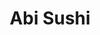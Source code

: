 ---
layout: place
title: "Abi Sushi"
permalink: /new-york/astoria/abi-sushi.html
stateAbbr: NY
stateName: New York
cityName: Astoria
seo:
  name: "Abi Sushi"
  type: Restaurant
  links: null
description: "Abi Sushi serves delicious sushi in Astoria, New York. Try fresh Japanese dishes for a great dining experience. "
place_id: ChIJtZpd5DBfwokRJJCM6OCx9YE
photos:
  - name: >-
      places/ChIJtZpd5DBfwokRJJCM6OCx9YE/photos/AeeoHcIVgHiLOS6OC6BPCU-X6y3ovXa5IaeoipmnV8xp0mNp1UYhJl_evqa28REumkblvZWUeRG1ZLz5RP47WL2blIZ0GE_pIhYD5wYgxCyGo0yKwS3hGvcXoAPUQN9wBZxN0taPBrgi1I0grUdhqB1hdYOoIzS-LMI1WaA-d0jP58o_LeL-c3LEC-axX5iLyLtfOFdIZPFABrTmmSj3-VWMdcYbXSJKpd5FZM27E0GX2GDYqEAm-m5KrM_pZutO12YG-QnfkyQPBvfZZBSks0MQnPhlJFDTbjp_VcSd14ixGpEA-9X_6XPTblVreGIBwc-m3zRBY5inFteq6hcOReyU28wnOxn3mJ-STsL99GOm4RqXel9H9dxauxFdA7EO-JaIArXNC6JOKbtfpnejvjI_vlYbihcrXUjEs5rQ1IoLvrWmLvYm
    widthPx: 3024
    heightPx: 4032
    authorAttributions:
      - displayName: David H
        uri: https://maps.google.com/maps/contrib/114185905787084884494
        photoUri: >-
          https://lh3.googleusercontent.com/a-/ALV-UjWIuAGVuRIfT80spv1fHNzQuqibLfnvh5hqerVPwnVfdLnVjZlK=s100-p-k-no-mo
    flagContentUri: >-
      https://www.google.com/local/imagery/report/?cb_client=maps_api_places.places_api&image_key=!1e10!2sCIHM0ogKEICAgID4oLHCywE&hl=en-US
    googleMapsUri: >-
      https://www.google.com/maps/place//data=!3m4!1e2!3m2!1sCIHM0ogKEICAgID4oLHCywE!2e10!4m2!3m1!1s0x89c25f30e45d9ab5:0x81f5b1e0e88c9024
  - name: >-
      places/ChIJtZpd5DBfwokRJJCM6OCx9YE/photos/AeeoHcLwQplAOIvZVW7s-YYYUjYDXODnBv5BEQI62mDY8SqFvidAjtIYEwOelhpw_szSfAzq6-iDv8nhuNGQNmAhCA8ALQgctn8c2l_PTr3B_6UQYioxcxeF43MgsjEnbfJzcGR7RVndNwVH-YXsAtScYEeMgZLMlQlq5Azj4_zZaoJXLtfvksR-PQSMR2raEdbBxD3ziJIrmG3nw0y3GLrxpk24OoJRqeWnirCxd1c-mtiz8NiIq9WIe8DZR6rxLyUgD-DFzLdWYPXLjtOqfZcxGlHfLeHIRwvIuXau7dSKkpyeBw7O82631_RrVS0YzPlTr1jbdlXckOtSpoqc2-fJpviEZvQo1t2qYYXQvyeBsVBRj4ZUZGoHPy4dXAgoXB7sFdIopdgz1O-R9yrC1lrZzN7W5vMg8S9jIaCfFIIhIFUf3ZMH
    widthPx: 3072
    heightPx: 4080
    authorAttributions:
      - displayName: Kevin Davies
        uri: https://maps.google.com/maps/contrib/113335677618772947495
        photoUri: >-
          https://lh3.googleusercontent.com/a/ACg8ocIeEPA-WZwYMEKNGjTZBcXjF9hrMwWglbs9isIorHJxcVtk0g=s100-p-k-no-mo
    flagContentUri: >-
      https://www.google.com/local/imagery/report/?cb_client=maps_api_places.places_api&image_key=!1e10!2sCIHM0ogKEICAgIC1yY3N4QE&hl=en-US
    googleMapsUri: >-
      https://www.google.com/maps/place//data=!3m4!1e2!3m2!1sCIHM0ogKEICAgIC1yY3N4QE!2e10!4m2!3m1!1s0x89c25f30e45d9ab5:0x81f5b1e0e88c9024
  - name: >-
      places/ChIJtZpd5DBfwokRJJCM6OCx9YE/photos/AeeoHcJcWEOTLuOX4Mpp2c3JBgoQQ909O6Vxd2GeHpF54fO10-ko8YZuGT4WIicgY_wSPpOU05Td-GVQ7zhYLo_enis8xV_YbIVd2HljESctKuhkMVUVTCl3thFJZaP5DgENDcPCMMhhn8JvANSJVVAUB8dF704cqNK8bXPi9akCHG5_8xCygBteb4PRidhE49FZma1Ol_txDuXD0ZYVR1yXAhbeuWulRtAMmIfIObOZ0iZXIauXtw08hYd75mV7tJHIih3VUQNUB8cyw5vcCYKEWeLqmOW9S1B2idsrpgTXSSw3oXNyiMmyydVeNeE4tXz4vTjV9DYRKCSycA8m5Z_pfBxhHi9f0XRGw0SmMY_DEWUv3MMahuI64EHE7n1YcpakD-V-dji_shMRNuE8zujEjGgAYpqAKEoo5yisRuFqJ18ulw
    widthPx: 4032
    heightPx: 3024
    authorAttributions:
      - displayName: E Z
        uri: https://maps.google.com/maps/contrib/106706723945968683827
        photoUri: >-
          https://lh3.googleusercontent.com/a-/ALV-UjWM17RjjyJQan65Q0eGpHC74GbG0irsobc9PlpPqhAFRlvcJdAS=s100-p-k-no-mo
    flagContentUri: >-
      https://www.google.com/local/imagery/report/?cb_client=maps_api_places.places_api&image_key=!1e10!2sCIHM0ogKEICAgIC4w_CHUQ&hl=en-US
    googleMapsUri: >-
      https://www.google.com/maps/place//data=!3m4!1e2!3m2!1sCIHM0ogKEICAgIC4w_CHUQ!2e10!4m2!3m1!1s0x89c25f30e45d9ab5:0x81f5b1e0e88c9024
  - name: >-
      places/ChIJtZpd5DBfwokRJJCM6OCx9YE/photos/AeeoHcJ6xjW2XDNhWuXmWNDMKv_9KB5SzgAsoaOAjj094YI6fWijwbIPjvM0-4a9mU_XlvFy2bxvd-WOtuysJ-Id9fp6ZJ6ZRRJxPI-3lV6ODI8lYqjBQXVjTcy0bHguvEa5mLxwjzEg0dvnjO46IAPZ7vboGytPT8GGn1-Ud-k2WmeikwuLsuhndcdx12wzxiOdZUp6uAyuOcBhecD1vqewuXsF4_KRZupU6i2ZiDqf3AGW3ebLdBDhM8pF1VL2OebOr72_ugUll39acWc3_6IieaiTVNM-rLuHriT_dnXIP8urfSqacLrklAI3sBO0LzrrYt7Cx1lGH4JzdXN5BXEhuTgL5g1hGhOkew-MtXoB4zN_VUiRgRmycdUr20QJk0VUHe1BrNQRdOzYGXfPgq8ADR4K7wjJguWgiXWWWIibKqsbSklx
    widthPx: 4032
    heightPx: 3024
    authorAttributions:
      - displayName: Afrid Haider
        uri: https://maps.google.com/maps/contrib/114515500132674757927
        photoUri: >-
          https://lh3.googleusercontent.com/a-/ALV-UjUak68bqYggWV98q27AKz26Q1sZc0hH7OUbmtP6ngHvZfR23a4=s100-p-k-no-mo
    flagContentUri: >-
      https://www.google.com/local/imagery/report/?cb_client=maps_api_places.places_api&image_key=!1e10!2sCIHM0ogKEICAgIDE_IaD4AE&hl=en-US
    googleMapsUri: >-
      https://www.google.com/maps/place//data=!3m4!1e2!3m2!1sCIHM0ogKEICAgIDE_IaD4AE!2e10!4m2!3m1!1s0x89c25f30e45d9ab5:0x81f5b1e0e88c9024
  - name: >-
      places/ChIJtZpd5DBfwokRJJCM6OCx9YE/photos/AeeoHcKeUzrBAOv3aIQo-Mdl-lzaDFR3rzX9B70JZZU-dVJMZeVwmlogKZIvzg4iLoTgH-mgBti1UAQZRTfuUFkYjKOd7sOtXfJXVOuEkhroGY8DAr0GS-6IXBa_H1NbjWkkeZi2wXgHAfGYIutLuRJ2lQJAWc4M36QEXJSFxs8Asecb5v-c8CwY07fnXBJJnKisoTIFN-Qj7qQkoSex1haZbou1JItaV07dCVP32t--DN_3Q0S8V3ODp4t7o0R-6wio5oezWpmxmrY4r5IGCeERgK0-a9SE8XVU5VKGQkFCVPSqcxfwv5SE3raNy11obxvjYhwVtrVp52rKAUwMgO-yoDi_86ifcWeKlIC2aLnc_nHRRvNVrqSXAZ1O460gGYfSGjjOIAe8lK6_wrZNUroK1XRug9gc8ERAPi9RL0eghYgvpA
    widthPx: 3024
    heightPx: 4032
    authorAttributions:
      - displayName: Breighanna Minnema
        uri: https://maps.google.com/maps/contrib/101590420010412926500
        photoUri: >-
          https://lh3.googleusercontent.com/a-/ALV-UjV7p_dkisbmYmXqTJwG3rg3fONPxFt_5ENovtlh5ZueonP0LxBm=s100-p-k-no-mo
    flagContentUri: >-
      https://www.google.com/local/imagery/report/?cb_client=maps_api_places.places_api&image_key=!1e10!2sCIHM0ogKEICAgIDmkuDJMA&hl=en-US
    googleMapsUri: >-
      https://www.google.com/maps/place//data=!3m4!1e2!3m2!1sCIHM0ogKEICAgIDmkuDJMA!2e10!4m2!3m1!1s0x89c25f30e45d9ab5:0x81f5b1e0e88c9024
  - name: >-
      places/ChIJtZpd5DBfwokRJJCM6OCx9YE/photos/AeeoHcLTLpHo3VjDuIK9cr-eUqmOPO38NM11EizfhoY4hATvCLjVZLw9-LdKfqD6wHm2ZPFqoGvMn2N2oF8rYwvs3J02RGmTGzaCmShFlQ5uf1SxRgyGyItj228XH-gD2ArMMCbWf0BvS2ia3uCtIVJ_Bkz456-bSNcmOjbP7Q5zNPrXDzOL4x1xnkJO8ZLpnLqvSm3zWQq3puaBthL8TRKZJtqX5YGiG9ZzCgBVfG5pxL2Cg7fkTSwg9njiSfu2O5UH788aP7mFqp4IZR7jll05fS3CHjmbmhoah7G_0DmTyCDjUQCYeonN8hDMddEtjOjP2Ozhvs3SrU6c_Eop7EwCT3s-CbTv6H8A2DqTqF6oUt6CvOMC9RqYn-62_JQ1AY8PP-cNpTM02Wr_f_KOlhn3sAlK_QETk_5DOdl7mQ_jFGs
    widthPx: 4800
    heightPx: 2700
    authorAttributions:
      - displayName: Victor campos
        uri: https://maps.google.com/maps/contrib/102536001965951067673
        photoUri: >-
          https://lh3.googleusercontent.com/a-/ALV-UjUTw0k2REyZDwZZFk1SfovR5r6dxMKqKYU2ZzpYprrKSTNq3abU9A=s100-p-k-no-mo
    flagContentUri: >-
      https://www.google.com/local/imagery/report/?cb_client=maps_api_places.places_api&image_key=!1e10!2sCIHM0ogKEICAgID4n6OjSQ&hl=en-US
    googleMapsUri: >-
      https://www.google.com/maps/place//data=!3m4!1e2!3m2!1sCIHM0ogKEICAgID4n6OjSQ!2e10!4m2!3m1!1s0x89c25f30e45d9ab5:0x81f5b1e0e88c9024
  - name: >-
      places/ChIJtZpd5DBfwokRJJCM6OCx9YE/photos/AeeoHcKcfIeseGgqq2mJbB1mmDqLWmlKNzVFhW-45YAiDKEMzUJgiijZ_vKNTrJYoASZVndEsINKEX3YnnMIMWxFMner8GNBgdnQIH532D0i4O9fcpmSMEK-2p3hIOdxSD4qGUWEAKXQD2MhQkZhWnFmkIbbhLNW3W-csDRwT3b9soOw0bWSzD0ixCRGHWX0KYwy9hDMeasV6srzJfaUT7wGI1YUwRj_mWG30NcF33Hlt8xjkeks5vILAU-kTTDvGWUwfHxNWh4lwyOfwaKQ2A-M_5fsFc6To6N58WtWTy0uA7qtjNpmElbJvtNIoqqpyIs1nA9BE1gLw-mjsfgotXbb0tj5Vw8uW0BUPFQXKTTu_dD4JDFhX7z0jB-aFggl6WOjQIMdOd_tCtQ8DT94H8UOvH3JA0Q7MDy4giihToG59kc
    widthPx: 3024
    heightPx: 4032
    authorAttributions:
      - displayName: Patrick Frenette
        uri: https://maps.google.com/maps/contrib/116060326581129734954
        photoUri: >-
          https://lh3.googleusercontent.com/a-/ALV-UjVy-xR5de3CJcS87740kQY_ctZepI3NCTFgMi49teQpCoijK5w=s100-p-k-no-mo
    flagContentUri: >-
      https://www.google.com/local/imagery/report/?cb_client=maps_api_places.places_api&image_key=!1e10!2sCIHM0ogKEICAgID1sY-gIA&hl=en-US
    googleMapsUri: >-
      https://www.google.com/maps/place//data=!3m4!1e2!3m2!1sCIHM0ogKEICAgID1sY-gIA!2e10!4m2!3m1!1s0x89c25f30e45d9ab5:0x81f5b1e0e88c9024
  - name: >-
      places/ChIJtZpd5DBfwokRJJCM6OCx9YE/photos/AeeoHcKxAB-jXdts63Rm3WYPaZh-ODy0NfZ0B69W44BYJOt5SI9B1cusedxhtN7KnL-AHovekdekM7cIl_6_MJdyS9nnlC9e7fifrXCN38RPPyMxYKFf3Rk5hTqzmmqgOzexjy_SLdRzFv03Yw2eoZ7wHiNIiUnfk5vLu43eaLtOz6LtFovUqIlptx800veUhYulg3Pl0h7GaiuxNK5z_w65wXN2xmztr7oh5e6WxgjrjyPKFbOjSki8uXkDun55PG915f9i7U69fUJbbgQFNEI7x70BroYDtZxJBnXrZBCNZOsmzgV_Xyozit8vRKmVvKLfO0dFehvOAngM7yaDY6hHC__6QE0-QWUnW6GDEZED7ydSP9BGsf8o5XjzQtYOufbDsasEpotgZhTU4_EvhQ9vuMYkNVfzAMFS44xEomGE-Fk
    widthPx: 4032
    heightPx: 2735
    authorAttributions:
      - displayName: Esteban Lopez
        uri: https://maps.google.com/maps/contrib/108599786317444570571
        photoUri: >-
          https://lh3.googleusercontent.com/a-/ALV-UjW8CTW3Ve5nY372ziuuJNpOKhN_6YoJ9DGnsbjKA4oUaR4XCO2t=s100-p-k-no-mo
    flagContentUri: >-
      https://www.google.com/local/imagery/report/?cb_client=maps_api_places.places_api&image_key=!1e10!2sCIHM0ogKEICAgIDBqpHjPA&hl=en-US
    googleMapsUri: >-
      https://www.google.com/maps/place//data=!3m4!1e2!3m2!1sCIHM0ogKEICAgIDBqpHjPA!2e10!4m2!3m1!1s0x89c25f30e45d9ab5:0x81f5b1e0e88c9024
  - name: >-
      places/ChIJtZpd5DBfwokRJJCM6OCx9YE/photos/AeeoHcLNTTEcnCLlOr0BBmRb8hrN6bfVdoccLkVlbqC5I2z7YIlmneI2eK8Iy4rwB96tVY008XCkgNRVqGrJPSHdn92tIwPqynhijI2u4uE3hl9sXzUDrOCrVqD7MFfjEfL2wDfkdcPpIBDYbI4tyZgxZMNC69xhHunthDWW8GKoeJUVpVGz6oDyISduodg56UCVWmEdkwfiNJ40UnVrGAnjdT_X-tqCQizaDAKROp0gKmpoGmHR0q9xusTVpviBKbQGWJG0MDZ1VCZITrzHiyoNmlubzOCR678dZzLnD_mwparrmlsat2Kxr_gtoFBz1-MmAku_PxfJH6zJu7IIChqjuRqTCj-sqH9lw4R-f7kOhBa42J-cweMGvPqEh2_W7I_Jorb7tJnIXbsESkQO8RjUOXHMO3mcIv6HWBcZKYLqKHMLaJU
    widthPx: 4032
    heightPx: 3024
    authorAttributions:
      - displayName: Afrid Haider
        uri: https://maps.google.com/maps/contrib/114515500132674757927
        photoUri: >-
          https://lh3.googleusercontent.com/a-/ALV-UjUak68bqYggWV98q27AKz26Q1sZc0hH7OUbmtP6ngHvZfR23a4=s100-p-k-no-mo
    flagContentUri: >-
      https://www.google.com/local/imagery/report/?cb_client=maps_api_places.places_api&image_key=!1e10!2sCIHM0ogKEICAgIDE_K7b5AE&hl=en-US
    googleMapsUri: >-
      https://www.google.com/maps/place//data=!3m4!1e2!3m2!1sCIHM0ogKEICAgIDE_K7b5AE!2e10!4m2!3m1!1s0x89c25f30e45d9ab5:0x81f5b1e0e88c9024
  - name: >-
      places/ChIJtZpd5DBfwokRJJCM6OCx9YE/photos/AeeoHcInYKG0nKdcQFWChvS_By3jNw8ytueMB2VRrH88mTO8aWt0xk0Q2nzx9g47thKKB9zlKSJlV3Qa8ubq5hwW0wpNx-yRhHhJleox0sgTr23mVM8m_WOmg_CM95JV7NNYK0EIc5Wue5Siic9MyAQubeLn0AFJwg-tGdrpH2q08cfZfSY3i8AFRWbFDT3BSPAEzbH91F8R0_AqeaJ8Few_MB8-tGjRC4ljM1TC5RyGsiSDtlUxTcub0lwuUuPwFmDiTTniRIhejEbX6qGJCzVFgpPBhJirxv-Hx-lFVHADDPq6nzZkv6dIz9YNM2ZahN7BFNcdDgp0hEFhWNJBQECkHnf0x204L0JlvXarVuZVpdhkRfT9SNjGy_13dYLR1MolQrWZ6lPLDvzizsWoA3WtvPaUpBLyWaBJzcJcDjCM6vS11g
    widthPx: 3024
    heightPx: 4032
    authorAttributions:
      - displayName: Elvira Gizatullina
        uri: https://maps.google.com/maps/contrib/100647286857367299168
        photoUri: >-
          https://lh3.googleusercontent.com/a-/ALV-UjU4oZrR7uLZzPfknsbkyUAxwEZ2O5m8lkeOz39kU2z4qn0BePr-=s100-p-k-no-mo
    flagContentUri: >-
      https://www.google.com/local/imagery/report/?cb_client=maps_api_places.places_api&image_key=!1e10!2sCIHM0ogKEICAgICGyrmbdQ&hl=en-US
    googleMapsUri: >-
      https://www.google.com/maps/place//data=!3m4!1e2!3m2!1sCIHM0ogKEICAgICGyrmbdQ!2e10!4m2!3m1!1s0x89c25f30e45d9ab5:0x81f5b1e0e88c9024
address: 32-71 31st St, Astoria, NY 11106, USA
street: 32-71 31st St
city: Astoria
state: NY
zip: '11106'
country: USA
neighborhood: Astoria
latitude: '40.760087'
longitude: '-73.926674'
accessibility_options:
  wheelchairAccessibleRestroom: true
business_status: OPERATIONAL
name: Abi Sushi
google_maps_links:
  directionsUri: >-
    https://www.google.com/maps/dir//''/data=!4m7!4m6!1m1!4e2!1m2!1m1!1s0x89c25f30e45d9ab5:0x81f5b1e0e88c9024!3e0
  placeUri: https://maps.google.com/?cid=9364586579719131172
  writeAReviewUri: >-
    https://www.google.com/maps/place//data=!4m3!3m2!1s0x89c25f30e45d9ab5:0x81f5b1e0e88c9024!12e1
  reviewsUri: >-
    https://www.google.com/maps/place//data=!4m4!3m3!1s0x89c25f30e45d9ab5:0x81f5b1e0e88c9024!9m1!1b1
  photosUri: >-
    https://www.google.com/maps/place//data=!4m3!3m2!1s0x89c25f30e45d9ab5:0x81f5b1e0e88c9024!10e5
primary_type: Japanese Restaurant
opening_hours:
  regular:
    - 'Monday: 12:00 – 10:00 PM'
    - 'Tuesday: 12:00 – 10:00 PM'
    - 'Wednesday: 12:00 – 10:00 PM'
    - 'Thursday: 12:00 – 10:00 PM'
    - 'Friday: 12:00 – 10:00 PM'
    - 'Saturday: 12:00 – 10:00 PM'
    - 'Sunday: 3:30 – 10:00 PM'
  current:
    - 'Monday: 12:00 – 10:00 PM'
    - 'Tuesday: 12:00 – 10:00 PM'
    - 'Wednesday: 12:00 – 10:00 PM'
    - 'Thursday: 12:00 – 10:00 PM'
    - 'Friday: 12:00 – 10:00 PM'
    - 'Saturday: 12:00 – 10:00 PM'
    - 'Sunday: 3:30 – 10:00 PM'
secondary_opening_hours:
  regular:
    weekdayDescriptions: null
    type: null
  current:
    weekdayDescriptions: null
    type: null
phone: (718) 626-8882
price_level: PRICE_LEVEL_MODERATE
price_range: $20 &ndash; $30
rating: '3.8'
rating_count: 0
website: null
reviews: null
parking_options: null
payment_options: null
allow_dogs: null
curbside_pickup: null
delivery: null
dine_in: null
good_for_children: null
good_for_groups: null
good_for_sports: null
live_music: null
menu_for_children: null
outdoor_seating: null
reservable: null
restroom: null
serves_beer: null
serves_breakfast: null
serves_brunch: null
serves_cocktails: null
serves_coffee: null
serves_dinner: null
serves_dessert: null
serves_lunch: null
serves_vegetarian_food: null
serves_wine: null
takeout: null
update_category: essentials
summary: null

---
